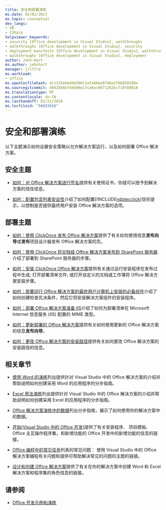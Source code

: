 ```yaml
---
title: 安全和部署演练
ms.date: 02/02/2017
ms.topic: conceptual
dev_langs:
- VB
- CSharp
helpviewer_keywords:
- security [Office development in Visual Studio], walkthroughs
- walkthroughs [Office development in Visual Studio], security
- deployment manifests [Office development in Visual Studio], walkthroughs
- walkthroughs [Office development in Visual Studio], deployment
author: John-Hart
ms.author: johnhart
manager: jillfra
ms.workload:
- office
ms.openlocfilehash: 4c1325ebb49e500c3afa40ee074be1f9b859100e
ms.sourcegitcommit: d0425b6b7d4b99e17ca6ac0671282bc718f80910
ms.translationtype: MT
ms.contentlocale: zh-CN
ms.lasthandoff: 02/21/2019
ms.locfileid: "56653926"
---
```

# <a name="security-and-deployment-walkthroughs"></a>安全和部署演练
  以下主题演示如何设置安全策略以允许解决方案运行，以及如何部署 Office 解决方案。

## <a name="security-topics"></a>安全主题
- [如何：对 Office 解决方案进行签名](../vsto/how-to-sign-office-solutions.md)提供有关使用证书，你就可以授予到解决方案的信任信息。

- [如何：配置包含列表安全性](../vsto/how-to-configure-inclusion-list-security.md)介绍了如何配置[!INCLUDE[ndptecclick](../vsto/includes/ndptecclick-md.md)]信任提示，以控制是否提供最终用户安装 Office 解决方案的选项。

## <a name="deployment-topics"></a>部署主题
- [如何：使用 ClickOnce 发布 Office 解决方案](https://msdn.microsoft.com/2b6c247e-bc04-4ce4-bb64-c4e79bb3d5b8)提供了有关如何使用信息**发布向导**或**发布**项目设计器发布 Office 解决方案的页。

- [如何：使用 ClickOnce 将文档级 Office 解决方案发布到 SharePoint 服务器](https://msdn.microsoft.com/2408e809-fb78-42a1-9152-00afa1522e58)介绍了部署到 SharePoint 服务器的步骤。

- [如何：安装 ClickOnce Office 解决方案](https://msdn.microsoft.com/14702f48-9161-4190-994c-78211fe18065)提供有关通过运行安装程序在发布过程中生成; 打开部署清单文件; 或打开自定义的文档或工作簿将 Office 解决方案安装步骤。

- [如何：若要运行 Office 解决方案的最终用户计算机上安装的必备组件](https://msdn.microsoft.com/74dd2c52-838f-4abf-b2b4-4d7b0c2a0a98)介绍了如何创建检查先决条件，然后它将安装解决方案组件的安装程序。

- [如何：部署 Office 解决方案准备 IIS](https://msdn.microsoft.com/f62bce70-81d4-4f8b-86e6-2f2afec5d9b4)介绍了如何为部署清单在 Microsoft Internet 信息服务 (IIS) 配置的 MIME 类型。

- [如何：更新部署的 Office 解决方案](https://msdn.microsoft.com/be96db53-b6ea-46ab-b8d9-b76b098b3b13)提供有关如何使用更新的 Office 解决方案的信息**发布向导**。

- [如何：更改 Office 解决方案的安装路径](https://msdn.microsoft.com/d0eaa07b-2d72-4902-899f-2f9fb165b8fd)提供有关如何更改 Office 解决方案的安装路径的信息。

## <a name="related-sections"></a>相关章节
- [使用 Word 的演练](../vsto/walkthroughs-using-word.md)列出提供针对 Visual Studio 中的 Office 解决方案的介绍并帮助说明如何创建采用 Word 的应用程序的分步指南。

- [Excel 用法演练](../vsto/walkthroughs-using-excel.md)列出提供针对 Visual Studio 中的 Office 解决方案的介绍并帮助说明如何创建采用 Excel 的应用程序的分步指南。

- [Office 解决方案演练中的数据](../vsto/data-in-office-solutions-walkthroughs.md)列出分步指南，展示了如何使用你的解决方案中的数据。

- [开始&#40;Visual Studio 中的 Office 开发&#41;](../vsto/getting-started-office-development-in-visual-studio.md)提供了有关安装程序、 项目模板、 Office 主互操作程序集，和新增功能的 Office 开发中的新增功能的信息的链接。

- [Office 编程中的常见任务](../vsto/common-tasks-in-office-programming.md)列表的常见问题： 使用 Visual Studio 中的 Office 解决方案编程有关问题和提供可帮助解决常见的问题的主题的链接。

- [设计和创建 Office 解决方案](../vsto/designing-and-creating-office-solutions.md)提供了有关在你的解决方案中创建 Word 和 Excel 解决方案和程序集的角色信息的链接。

## <a name="see-also"></a>请参阅
- [Office 开发示例和演练](../vsto/office-development-samples-and-walkthroughs.md)
